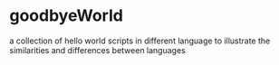 # goodbyeWorld

a collection of hello world scripts in different language to illustrate the similarities and differences between languages
